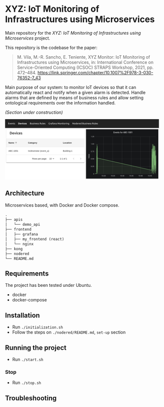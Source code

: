 XYZ: IoT Monitoring of Infrastructures using Microservices
===================

Main repository for the _XYZ: IoT Monitoring of Infrastructures using Microservices_ project.

This repository is the codebase for the paper:

> M. Vila, M.-R. Sancho, E. Teniente, XYZ Monitor: IoT Monitoring of Infrastructures using Microservices, in: International Conference on Service-Oriented Computing (ICSOC) STRAPS Workshop, 2021, pp. 472–484. https://link.springer.com/chapter/10.1007%2F978-3-030-76352-7_43

Main purpose of our system: to monitor IoT devices so that it can automatically react and notify when a given alarm is detected. Handle alarms that are defined by means of business rules and allow setting ontological requirements over the information handled.

_(Section under construction)_

![Devices frontend with Grafana](https://github.com/worldsensing/xyz-iot-monitoring/blob/master/extra/frontend_devices_mod.png?raw=true)

## Architecture
Microservices based, with Docker and Docker compose.

```
.
├── apis
│   └── demo_api
├── frontend
│   ├── grafana
│   ├── my_frontend (react)
│   └── nginx
├── kong
├── nodered
└── README.md
```

## Requirements
The project has been tested under Ubuntu.
- docker
- docker-compose

## Installation
- Run `./initialization.sh`
- Follow the steps on `./nodered/README.md`, `set-up` section

## Running the project
- Run `./start.sh`

### Stop
- Run `./stop.sh`

## Troubleshooting
